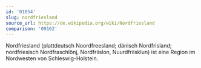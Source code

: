 ```yaml
---
id: '01054'
slug: nordfriesland
source_url: https://de.wikipedia.org/wiki/Nordfriesland
comparison: '09162'
---
```


Nordfriesland (plattdeutsch Noordfreesland; dänisch Nordfrisland; nordfriesisch Nordfraschlönj, Nordfriislon, Nuurdfriisklun) ist eine Region im Nordwesten von Schleswig-Holstein.
